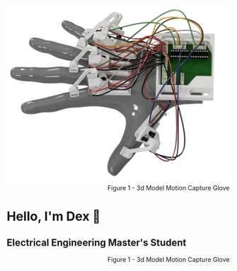 <img align="center" src="https://raw.githubusercontent.com/Dexray200/Dexray200/master/HandRender.png" width="550"/>

<div align="right">
  Figure 1 - 3d Model Motion Capture Glove
</div>

<h1 align="left">Hello, I'm Dex 🤙</h1>
<h2 align="left">Electrical Engineering Master's Student</h2>

<div align="right">
  Figure 1 - 3d Model Motion Capture Glove
</div>
